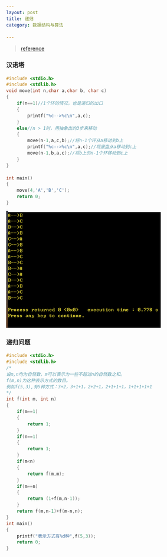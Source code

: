 ```yaml
---
layout: post
title: 递归
category: 数据结构与算法

---
```


> [reference](https://github.com/ccpwcn/spring-demo/blob/master/learning.md)
### 汉诺塔

```C
#include <stdio.h>
#include <stdlib.h>
void move(int n,char a,char b, char c)
{
    if(n==1)//1个环的情况，也是递归的出口
    {
        printf("%c-->%c\n",a,c);
    }
    else//n > 1时，用抽象出的3步来移动
    {
        move(n-1,a,c,b);//将n-1个环从a移动到b上
        printf("%c-->%c\n",a,c);//将底盘从a移动到c上
        move(n-1,b,a,c);//将b上的n-1个环移动到c上
    }
}

int main()
{
    move(4,'A','B','C');
    return 0;
}
```
![here](/assets/img/show/汉诺塔.png)

### 递归问题
```C
#include <stdio.h>
#include <stdlib.h>
/*
设m,n均为自然数，m可以表示为一些不超过n的自然数之和。
f(m,n)为这种表示方式的数目。
例如f(5,3),有5种方式：3+2，3+1+1，2+2+1，2+1+1+1，1+1+1+1+1
*/
int f(int m, int n)
{
    if(m==1)
    {
        return 1;
    }
    if(n==1)
    {
        return 1;
    }
    if(m<n)
    {
        return f(m,m);
    }
    if(m==n)
    {
        return (1+f(m,n-1));
    }
    return f(m,n-1)+f(m-n,n);
}
int main()
{
    printf("表示方式有%d种",f(5,3));
    return 0;
}
```